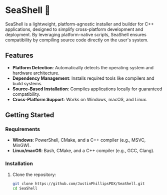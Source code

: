 # SeaShell 🐚

SeaShell is a lightweight, platform-agnostic installer and builder for C++ applications, designed to simplify cross-platform development and deployment. By leveraging platform-native scripts, SeaShell ensures compatibility by compiling source code directly on the user's system.

## Features
- **Platform Detection**: Automatically detects the operating system and hardware architecture.
- **Dependency Management**: Installs required tools like compilers and build systems.
- **Source-Based Installation**: Compiles applications locally for guaranteed compatibility.
- **Cross-Platform Support**: Works on Windows, macOS, and Linux.

## Getting Started

### Requirements
- **Windows**: PowerShell, CMake, and a C++ compiler (e.g., MSVC, MinGW).
- **Linux/macOS**: Bash, CMake, and a C++ compiler (e.g., GCC, Clang).

### Installation

1. Clone the repository:
   ```bash
   git clone https://github.com/JustinPhillipsPDX/SeaShell.git
   cd SeaShell
